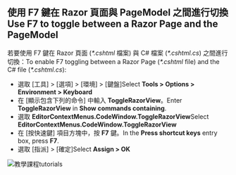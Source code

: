 <a name="f7"></a>
## <a name="use-f7-to-toggle-between-a-razor-page-and-the-pagemodel"></a><span data-ttu-id="ea2ac-101">使用 F7 鍵在 Razor 頁面與 PageModel 之間進行切換</span><span class="sxs-lookup"><span data-stu-id="ea2ac-101">Use F7 to toggle between a Razor Page and the PageModel</span></span>

<span data-ttu-id="ea2ac-102">若要使用 F7 鍵在 Razor 頁面 (*\*.cshtml* 檔案) 與 C# 檔案 (*\*.cshtml.cs*) 之間進行切換：</span><span class="sxs-lookup"><span data-stu-id="ea2ac-102">To enable F7 toggling between a Razor Page (*\*.cshtml* file) and the C# file (*\*.cshtml.cs*):</span></span>

* <span data-ttu-id="ea2ac-103">選取 [工具] > [選項] > [環境] > [鍵盤]</span><span class="sxs-lookup"><span data-stu-id="ea2ac-103">Select **Tools > Options > Environment > Keyboard**</span></span>
* <span data-ttu-id="ea2ac-104">在 [顯示包含下列的命令]  中輸入 **ToggleRazorView**。</span><span class="sxs-lookup"><span data-stu-id="ea2ac-104">Enter **ToggleRazorView** in **Show commands containing**.</span></span>
* <span data-ttu-id="ea2ac-105">選取 **EditorContextMenus.CodeWindow.ToggleRazorView**</span><span class="sxs-lookup"><span data-stu-id="ea2ac-105">Select **EditorContextMenus.CodeWindow.ToggleRazorView**</span></span>
* <span data-ttu-id="ea2ac-106">在 [按快速鍵] 項目方塊中，按 **F7** 鍵。</span><span class="sxs-lookup"><span data-stu-id="ea2ac-106">In the **Press shortcut keys** entry box, press **F7**.</span></span>
* <span data-ttu-id="ea2ac-107">選取 [指派] > [確定]</span><span class="sxs-lookup"><span data-stu-id="ea2ac-107">Select **Assign > OK**</span></span>

![<span data-ttu-id="ea2ac-108">教學課程</span><span class="sxs-lookup"><span data-stu-id="ea2ac-108">tutorials</span></span> ](~/tutorials/razor-pages/razor-pages-start/_static/F7.png)
<!-- 
![preceding instructions](~/includes/RP/_static/F7.png)

![_static/F7.pngs](_static/F7.png)
-->
